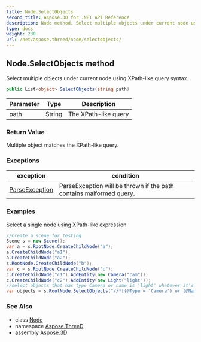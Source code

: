 ```yaml
---
title: Node.SelectObjects
second_title: Aspose.3D for .NET API Reference
description: Node method. Select multiple objects under current node using XPathlike query syntax
type: docs
weight: 230
url: /net/aspose.threed/node/selectobjects/
---
```

## Node.SelectObjects method

Select multiple objects under current node using XPath-like query syntax.

```csharp
public List<object> SelectObjects(string path)
```

| Parameter | Type | Description |
| --- | --- | --- |
| path | String | The XPath-like query |

### Return Value

Multiple object matches the XPath-like query.

### Exceptions

| exception | condition |
| --- | --- |
| [ParseException](../../../aspose.threed.utilities/parseexception/) | ParseException will be thrown if the path contains malformed query. |

### Examples

Select a single node using XPath-like expression

```csharp
//Create a scene for testing
Scene s = new Scene();
var a = s.RootNode.CreateChildNode("a");
a.CreateChildNode("a1");
a.CreateChildNode("a2");
s.RootNode.CreateChildNode("b");
var c = s.RootNode.CreateChildNode("c");
c.CreateChildNode("c1").AddEntity(new Camera("cam"));
c.CreateChildNode("c2").AddEntity(new Light("light"));
//select objects that has type Camera or name is 'light' whatever it's located.
var objects = s.RootNode.SelectObjects("//*[(@Type = 'Camera') or (@Name = 'light')]");
```

### See Also

* class [Node](../)
* namespace [Aspose.ThreeD](../../../aspose.threed/)
* assembly [Aspose.3D](../../../)


